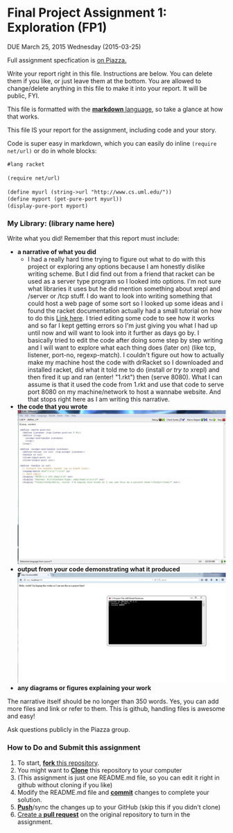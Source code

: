 # Final Project Assignment 1: Exploration (FP1) 
DUE March 25, 2015 Wednesday (2015-03-25)

Full assignment specfication is [on Piazza.][piazza]

Write your report right in this file. Instructions are below. You can delete them if you like, or just leave them at the bottom.
You are allowed to change/delete anything in this file to make it into your report. It will be public, FYI.

This file is formatted with the [**markdown** language][markdown], so take a glance at how that works.

This file IS your report for the assignment, including code and your story.

Code is super easy in markdown, which you can easily do inline `(require net/url)` or do in whole blocks:
```
#lang racket

(require net/url)

(define myurl (string->url "http://www.cs.uml.edu/"))
(define myport (get-pure-port myurl))
(display-pure-port myport)
```

### My Library: (library name here)
Write what you did!
Remember that this report must include:
 
* **a narrative of what you did**
  * I had a really hard time trying to figure out what to do with this project or exploring any options because I am honestly dislike writing scheme.  But I did find out from a friend that racket can be used as a server type program so I looked into options. I'm not sure what libraries it uses but he did mention something about xrepl and /server or /tcp stuff.  I do want to look into writing something that could host a web page of some sort so I looked up some ideas and i found the racket documentation actually had a small tutorial on how to do this [Link here](http://docs.racket-lang.org/more/index.html).  I tried editing some code to see how it works and so far I kept getting errors so I'm just giving you what I had up until now and will want to look into it further as days go by.  I basically tried to edit the code after doing some step by step writing and I will want to explore what each thing does (later on) (like tcp, listener, port-no, regexp-match).  I couldn't figure out how to actually make my machine host the code with drRacket so I downloaded and installed racket, did what it told me to do (install *or try to* xrepl) and then fired it up and ran (enter! "1.rkt") then (serve 8080). What I can assume is that it used the code from 1.rkt and use that code to serve port 8080 on my machine/network to host a wannabe website. And that stops right here as I am writing this narrative.
* **the code that you wrote**
![alt text](https://github.com/lqtran/FP1/blob/master/code.JPG "Code written")
* **output from your code demonstrating what it produced**
![alt text](https://github.com/lqtran/FP1/blob/master/SS.JPG "Product")
* **any diagrams or figures explaining your work** 
 
The narrative itself should be no longer than 350 words. Yes, you can add more files and link or refer to them. This is github, handling files is awesome and easy!

Ask questions publicly in the Piazza group.

### How to Do and Submit this assignment

1. To start, [**fork** this repository][forking].
1. You might want to [**Clone**][ref-clone] this repository to your computer
  2. (This assignment is just one README.md file, so you can edit it right in github without cloning if you like)
1. Modify the README.md file and [**commit**][ref-commit] changes to complete your solution.
1. [**Push**][ref-push]/sync the changes up to your GitHub (skip this if you didn't clone)
1. [Create a **pull request**][pull-request] on the original repository to turn in the assignment.

<!-- Links -->
[piazza]: https://piazza.com/class/i55is8xqqwhmr?cid=411
[markdown]: https://help.github.com/articles/markdown-basics/
[forking]: https://guides.github.com/activities/forking/
[ref-clone]: http://gitref.org/creating/#clone
[ref-commit]: http://gitref.org/basic/#commit
[ref-push]: http://gitref.org/remotes/#push
[pull-request]: https://help.github.com/articles/creating-a-pull-request
